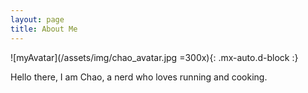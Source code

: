 ```yaml
---
layout: page
title: About Me
---
```


![myAvatar](/assets/img/chao_avatar.jpg =300x){: .mx-auto.d-block :}

Hello there, I am Chao, a nerd who loves running and cooking.